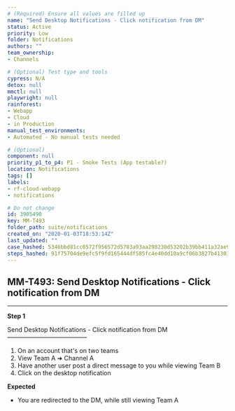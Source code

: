 ```yaml
---
# (Required) Ensure all values are filled up
name: "Send Desktop Notifications - Click notification from DM"
status: Active
priority: Low
folder: Notifications
authors: ""
team_ownership: 
- Channels

# (Optional) Test type and tools
cypress: N/A
detox: null
mmctl: null
playwright: null
rainforest: 
- Webapp
- Cloud
- in Production
manual_test_environments: 
- Automated - No manual tests needed

# (Optional)
component: null
priority_p1_to_p4: P1 - Smoke Tests (App testable?)
location: Notifications
tags: []
labels: 
- rf-cloud-webapp
- notifications

# Do not change
id: 3905490
key: MM-T493
folder_path: suite/notifications
created_on: "2020-01-03T18:53:14Z"
last_updated: ""
case_hashed: 5346bbd81cc0572f956572d5783a93aa298230d53202b39bb411a32ae9784e83efe4a2b2a660c9dd91e37d1dc09580d9
steps_hashed: 91f75704de9efc5f9fd165444df585fc4e40dd10a9cf06b3827b413033c0c25576f6f85223291fc0a1c681c5234c2714
---
```


## MM-T493: Send Desktop Notifications - Click notification from DM

---

**Step 1**

Send Desktop Notifications - Click notification from DM\
––––––––––––––––––––––––––

1. On an account that's on two teams
2. View Team A ➜ Channel A
3. Have another user post a direct message to you while viewing Team B
4. Click on the desktop notification

**Expected**

- You are redirected to the DM, while still viewing Team A
